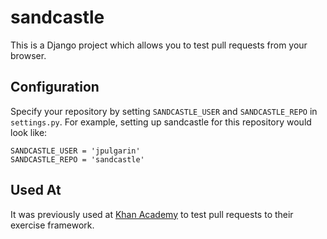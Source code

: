 sandcastle
==========

This is a Django project which allows you to test pull requests from your browser.

Configuration
-------------

Specify your repository by setting `SANDCASTLE_USER` and
`SANDCASTLE_REPO` in `settings.py`. For example, setting up sandcastle
for this repository would look like:

    SANDCASTLE_USER = 'jpulgarin'
    SANDCASTLE_REPO = 'sandcastle'

Used At
-------

It was previously used at [Khan Academy](http://www.khanacademy.org) to test pull requests to their exercise framework.
